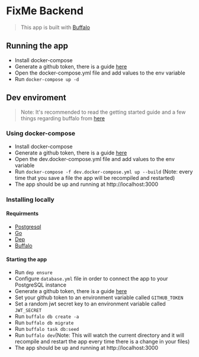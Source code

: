 # FixMe Backend

> This app is built with [Buffalo](https://gobuffalo.io/en)

## Running the app

- Install docker-compose
- Generate a github token, there is a guide [here](https://help.github.com/articles/creating-a-personal-access-token-for-the-command-line/)
- Open the docker-compose.yml file and add values to the env variable
- Run `docker-compose up -d`

## Dev enviroment

> Note: It's recommended to read the getting started guide and a few things regarding buffalo from [here](https://gobuffalo.io/en/docs/installation)

### Using docker-compose

- Install docker-compose
- Generate a github token, there is a guide [here](https://help.github.com/articles/creating-a-personal-access-token-for-the-command-line/)
- Open the dev.docker-compose.yml file and add values to the env variable
- Run `docker-compose -f dev.docker-compose.yml up --build` (Note: every time that you save a file the app will be recompiled and restarted)
- The app should be up and running at http://localhost:3000

### Installing locally

#### Requirments

- [Postgresql](https://www.postgresql.org/download/)
- [Go](https://golang.org/doc/install)
- [Dep](https://github.com/golang/dep#installation)
- [Buffalo](https://gobuffalo.io/en/docs/installation)

#### Starting the app

- Run `dep ensure`
- Configure `database.yml` file in order to connect the app to your PostgreSQL instance
- Generate a github token, there is a guide [here](https://help.github.com/articles/creating-a-personal-access-token-for-the-command-line/)
- Set your github token to an environment variable called `GITHUB_TOKEN`
- Set a random jwt secret key to an environment variable called `JWT_SECRET`
- Run `buffalo db create -a`
- Run `buffalo db migrate`
- Run `buffalo task db:seed`
- Run `buffalo dev`(Note: This will watch the current directory and it will recompile and restart the app every time there is a change in your files)
- The app should be up and running at http://localhost:3000
